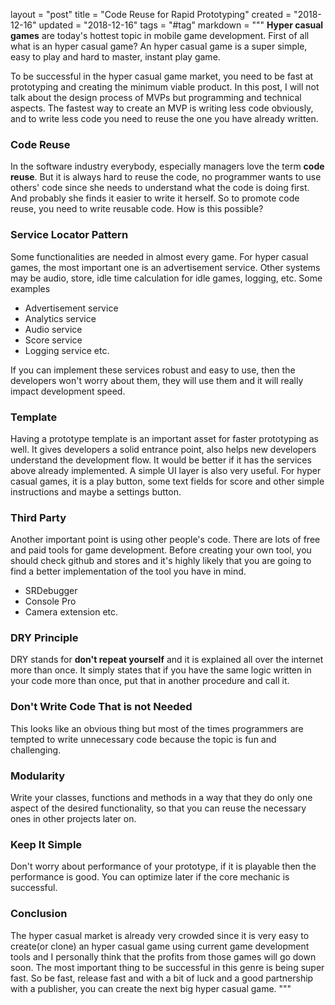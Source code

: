 layout = "post"
title = "Code Reuse for Rapid Prototyping"
created = "2018-12-16"
updated = "2018-12-16"
tags = "#tag"
markdown = """
**Hyper casual games** are today's hottest topic in mobile game development.
First of all what is an hyper casual game? An hyper casual game is a super simple, easy to play and hard to master, instant play game.

To be successful in the hyper casual game market, you need to be fast at prototyping and creating the minimum viable product. In this post, I will not talk about the design process of MVPs but programming and technical aspects.
The fastest way to create an MVP is writing less code obviously, and to write less code you need to reuse the one you have already written.

### Code Reuse
In the software industry everybody, especially managers love the term **code reuse**. But it is always hard to reuse the code, no programmer wants to use others' code since she needs to understand what the code is doing first. And probably she finds it easier to write it herself.
So to promote code reuse, you need to write reusable code. How is this possible?

### Service Locator Pattern
Some functionalities are needed in almost every game. For hyper casual games, the most important one is an advertisement service. Other systems may be audio, store, idle time calculation for idle games, logging, etc.
Some examples
* Advertisement service
* Analytics service
* Audio service
* Score service
* Logging service etc.

If you can implement these services robust and easy to use, then the developers won't worry about them, they will use them and it will really impact development speed.


### Template
Having a prototype template is an important asset for faster prototyping as well. It gives developers a solid entrance point, also helps new developers understand the development flow. 
It would be better if it has the services above already implemented. A simple UI layer is also very useful. For hyper casual games, it is a play button, some text fields for score and other simple instructions and maybe a settings button.


### Third Party
Another important point is using other people's code. There are lots of free and paid tools for game development. Before creating your own tool, you should check github and stores and it's highly likely that you are going to find a better implementation of the tool you have in mind.
* SRDebugger
* Console Pro
* Camera extension etc.

### DRY Principle
DRY stands for **don't repeat yourself** and it is explained all over the internet more than once. It simply states that if you have the same logic written in your code more than once, put that in another procedure and call it.

### Don't Write Code That is not Needed
This looks like an obvious thing but most of the times programmers are tempted to write unnecessary code because the topic is fun and challenging.

### Modularity
Write your classes, functions and methods in a way that they do only one aspect of the desired functionality, so that you can reuse the necessary ones in other projects later on.

### Keep It Simple
Don't worry about performance of your prototype, if it is playable then the performance is good. You can optimize later if the core mechanic is successful.

### Conclusion
The hyper casual market is already very crowded since it is very easy to create(or clone) an hyper casual game using current game development tools and I personally think that the profits from those games will go down soon. The most important thing to be successful in this genre is being super fast. So be fast, release fast and with a bit of luck and a good partnership with a publisher, you can create the next big hyper casual game.
"""
